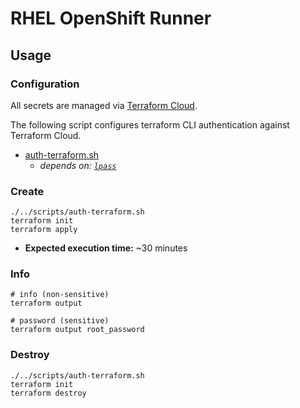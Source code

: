 # RHEL OpenShift Runner

## Usage

### Configuration

All secrets are managed via [Terraform Cloud](https://app.terraform.io/app/buildpacksio/workspaces).

The following script configures terraform CLI authentication against Terraform Cloud.

- [auth-terraform.sh](../scripts/auth-terraform.sh) 
    - _depends on: [`lpass`](https://github.com/lastpass/lastpass-cli)_

### Create

```shell
./../scripts/auth-terraform.sh
terraform init
terraform apply
```

- **Expected execution time:** ~30 minutes

### Info

```shell
# info (non-sensitive)
terraform output

# password (sensitive)
terraform output root_password
```

### Destroy

```shell
./../scripts/auth-terraform.sh
terraform init
terraform destroy
```

